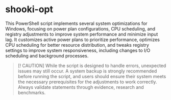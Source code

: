 # shooki-opt

This PowerShell script implements several system optimizations for Windows, focusing on power plan configurations, CPU scheduling, and registry adjustments to improve system performance and minimize input lag. It customizes active power plans to prioritize performance, optimizes CPU scheduling for better resource distribution, and tweaks registry settings to improve system responsiveness, including changes to I/O scheduling and background processes. 

> [! CAUTION]
> While the script is designed to handle errors, unexpected issues may still occur. A system backup is strongly recommended before running the script, and users should ensure their system meets the necessary prerequisites for the adjustments to work correctly. Always validate statements through evidence, research and benchmarks.

